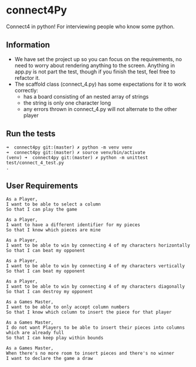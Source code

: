 # connect4Py
Connect4 in python! For interviewing people who know some python.

## Information

* We have set the project up so you can focus on the requirements, no need to worry about rendering anything to the screen.  Anything in app.py is not part the test, though if you finish the test, feel free to refactor it.
* The scaffold class (connect_4.py) has some expectations for it to work correctly:
    * has a board consisting of an nested array of strings
    * the string is only one character long
    * any errors thrown in connect_4.py will not alternate to the other player
    
    
## Run the tests

```
➜  connect4py git:(master) ✗ python -m venv venv
➜  connect4py git:(master) ✗ source venv/bin/activate
(venv) ➜  connect4py git:(master) ✗ python -m unittest test/connect_4_test.py
.
```   
## User Requirements

```
As a Player,
I want to be able to select a column
So that I can play the game
```

```
As a Player,
I want to have a different identifier for my pieces
So that I know which pieces are mine
```

```
As a Player,
I want to be able to win by connecting 4 of my characters horizontally
So that I can beat my opponent
```

```
As a Player,
I want to be able to win by connecting 4 of my characters vertically
So that I can beat my opponent
```

```
As a Player,
I want to be able to win by connecting 4 of my characters diagonally
So that I can destroy my opponent
```

```
As a Games Master,
I want to be able to only accept column numbers
So that I know which column to insert the piece for that player
```

```
As a Games Master,
I do not want Players to be able to insert their pieces into columns which are already full
So that I can keep play within bounds
```

```
As a Games Master,
When there's no more room to insert pieces and there's no winner
I want to declare the game a draw
```


```
